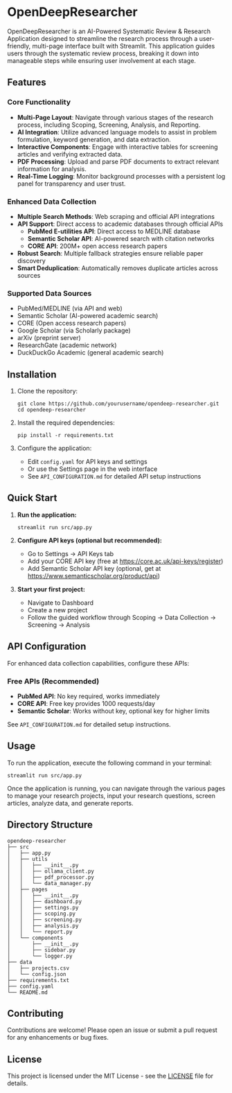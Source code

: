 # OpenDeepResearcher

OpenDeepResearcher is an AI-Powered Systematic Review & Research Application designed to streamline the research process through a user-friendly, multi-page interface built with Streamlit. This application guides users through the systematic review process, breaking it down into manageable steps while ensuring user involvement at each stage.

## Features

### Core Functionality
- **Multi-Page Layout**: Navigate through various stages of the research process, including Scoping, Screening, Analysis, and Reporting.
- **AI Integration**: Utilize advanced language models to assist in problem formulation, keyword generation, and data extraction.
- **Interactive Components**: Engage with interactive tables for screening articles and verifying extracted data.
- **PDF Processing**: Upload and parse PDF documents to extract relevant information for analysis.
- **Real-Time Logging**: Monitor background processes with a persistent log panel for transparency and user trust.

### Enhanced Data Collection
- **Multiple Search Methods**: Web scraping and official API integrations
- **API Support**: Direct access to academic databases through official APIs
  - **PubMed E-utilities API**: Direct access to MEDLINE database
  - **Semantic Scholar API**: AI-powered search with citation networks
  - **CORE API**: 200M+ open access research papers
- **Robust Search**: Multiple fallback strategies ensure reliable paper discovery
- **Smart Deduplication**: Automatically removes duplicate articles across sources

### Supported Data Sources
- PubMed/MEDLINE (via API and web)
- Semantic Scholar (AI-powered academic search)
- CORE (Open access research papers)
- Google Scholar (via Scholarly package)
- arXiv (preprint server)
- ResearchGate (academic network)
- DuckDuckGo Academic (general academic search)

## Installation

1. Clone the repository:
   ```
   git clone https://github.com/yourusername/opendeep-researcher.git
   cd opendeep-researcher
   ```

2. Install the required dependencies:
   ```
   pip install -r requirements.txt
   ```

3. Configure the application:
   - Edit `config.yaml` for API keys and settings
   - Or use the Settings page in the web interface
   - See `API_CONFIGURATION.md` for detailed API setup instructions

## Quick Start

1. **Run the application:**
   ```
   streamlit run src/app.py
   ```

2. **Configure API keys (optional but recommended):**
   - Go to Settings → API Keys tab
   - Add your CORE API key (free at https://core.ac.uk/api-keys/register)
   - Add Semantic Scholar API key (optional, get at https://www.semanticscholar.org/product/api)

3. **Start your first project:**
   - Navigate to Dashboard
   - Create a new project
   - Follow the guided workflow through Scoping → Data Collection → Screening → Analysis

## API Configuration

For enhanced data collection capabilities, configure these APIs:

### Free APIs (Recommended)
- **PubMed API**: No key required, works immediately
- **CORE API**: Free key provides 1000 requests/day
- **Semantic Scholar**: Works without key, optional key for higher limits

See `API_CONFIGURATION.md` for detailed setup instructions.

## Usage

To run the application, execute the following command in your terminal:
```
streamlit run src/app.py
```

Once the application is running, you can navigate through the various pages to manage your research projects, input your research questions, screen articles, analyze data, and generate reports.

## Directory Structure

```
opendeep-researcher
├── src
│   ├── app.py
│   ├── utils
│   │   ├── __init__.py
│   │   ├── ollama_client.py
│   │   ├── pdf_processor.py
│   │   └── data_manager.py
│   ├── pages
│   │   ├── __init__.py
│   │   ├── dashboard.py
│   │   ├── settings.py
│   │   ├── scoping.py
│   │   ├── screening.py
│   │   ├── analysis.py
│   │   └── report.py
│   └── components
│       ├── __init__.py
│       ├── sidebar.py
│       └── logger.py
├── data
│   ├── projects.csv
│   └── config.json
├── requirements.txt
├── config.yaml
└── README.md
```

## Contributing

Contributions are welcome! Please open an issue or submit a pull request for any enhancements or bug fixes.

## License

This project is licensed under the MIT License - see the [LICENSE](LICENSE) file for details.